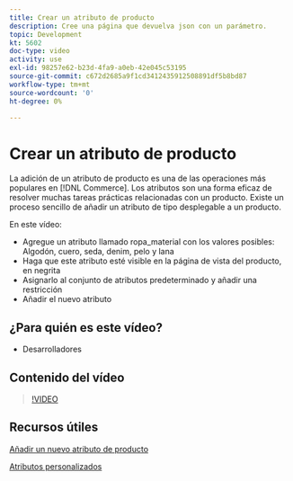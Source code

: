 ```yaml
---
title: Crear un atributo de producto
description: Cree una página que devuelva json con un parámetro.
topic: Development
kt: 5602
doc-type: video
activity: use
exl-id: 98257e62-b23d-4fa9-a0eb-42e045c53195
source-git-commit: c672d2685a9f1cd3412435912508891df5b8bd87
workflow-type: tm+mt
source-wordcount: '0'
ht-degree: 0%

---
```


# Crear un atributo de producto

La adición de un atributo de producto es una de las operaciones más populares en [!DNL Commerce]. Los atributos son una forma eficaz de resolver muchas tareas prácticas relacionadas con un producto. Existe un proceso sencillo de añadir un atributo de tipo desplegable a un producto.

En este vídeo:

- Agregue un atributo llamado ropa_material con los valores posibles: Algodón, cuero, seda, denim, pelo y lana
- Haga que este atributo esté visible en la página de vista del producto, en negrita
- Asignarlo al conjunto de atributos predeterminado y añadir una restricción
- Añadir el nuevo atributo

## ¿Para quién es este vídeo?

- Desarrolladores

## Contenido del vídeo

>[!VIDEO](https://video.tv.adobe.com/v/35789?quality=12&learn=on)

## Recursos útiles

[Añadir un nuevo atributo de producto](https://devdocs.magento.com/videos/fundamentals/add-new-product-attribute/)

[Atributos personalizados](https://devdocs.magento.com/guides/v2.4/howdoi/custom-attributes/introduction.html)
